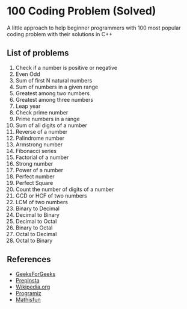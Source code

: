 # 100 Coding Problem (Solved)

A little approach to help beginner programmers with 100 most popular coding problem with their solutions in C++

## List of problems
1. Check if a number is positive or negative
2. Even Odd
3. Sum of first N natural numbers
4. Sum of numbers in a given range
5. Greatest among two numbers 
6. Greatest among three numbers
7. Leap year
8. Check prime number
9. Prime numbers in a range
10. Sum of all digits of a number
11. Reverse of a number
12. Palindrome number
13. Armstrong number
14. Fibonacci series
15. Factorial of a number
16. Strong number
17. Power of a number
18. Perfect number
19. Perfect Square
20. Count the number of digits of a number
21. GCD or HCF of two numbers
22. LCM of two numbers
23. Binary to Decimal
24. Decimal to Binary
25. Decimal to Octal
26. Binary to Octal
27. Octal to Decimal
28. Octal to Binary

## References
* [GeeksForGeeks](https://www.geeksforgeeks.org/)
* [PrepInsta](https://prepinsta.com/top-100-codes/)
* [Wikipedia.org](https://www.wikipedia.org/)
* [Programiz](https://www.programiz.com/)
* [Mathisfun](https://www.mathsisfun.com/)
